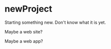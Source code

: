 # newProject
Starting something new. Don't know what it is yet.

Maybe a web site?

Maybe a web app?
